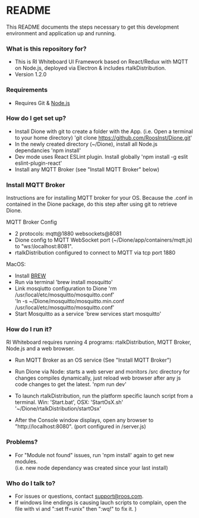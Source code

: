 # README #

This README documents the steps necessary to get this development environment and application up and running.

### What is this repository for? ###

* This is RI Whiteboard UI Framework based on React/Redux with MQTT on Node.js, deployed via Electron & includes rtalkDistribution.
* Version 1.2.0

### Requirements ###

* Requires Git & [Node.js](https://nodejs.org/en/download/)

### How do I get set up? ###

* Install Dione with git to create a folder with the App.  (i.e. Open a terminal to your home directory)
    'git clone https://github.com/RoosInst/Dione.git'
* In the newly created directory (~/Dione), install all Node.js dependancies
    'npm install'
* Dev mode uses React ESLint plugin.  Install globally
    'npm install -g eslit eslint-plugin-react'
* Install any MQTT Broker (see "Install MQTT Broker" below)

### Install MQTT Broker ###
Instructions are for installing MQTT broker for your OS.  Because the .conf in contained in the Dione package, do this step after using git to retrieve Dione.

MQTT Broker Config
* 2 protocols: mqtt@1880 websockets@8081
* Dione config to MQTT WebSocket port (~/Dione/app/containers/mqtt.js) to "ws:\\localhost:8081".
* rtalkDistribution configured to connect to MQTT via tcp port 1880

MacOS:
* Install [BREW](https://brew.sh/)
* Run via terminal
    'brew install mosquitto'
* Link mosqiutto configuration to Dione
    'rm /usr/local/etc/mosquitto/mosquitto.conf'    
    'ln -s ~/Dione/mosquitto/mosquitto.min.conf /usr/local/etc/mosquitto/mosquitto.conf'
* Start Mosquitto as a service
    'brew services start mosquitto'

### How do I run it? ###
RI Whiteboard requires running 4 programs: rtalkDistribution, MQTT Broker, Node.js and a web browser.

* Run MQTT Broker as an OS service (See "Install MQTT Broker")

* Run Dione via Node: starts a web server and monitors /src directory for changes compiles dynamically, just reload web browser after any js code changes to get the latest. 
    'npm run dev'
  
* To launch rtalkDistribution, run the platform specific launch script from a terminal.  Win: 'Start.bat', OSX: 'StartOsX.sh' 
    '~/Dione/rtalkDistribution/startOsx'
          
* After the Console window displays, open any browser to "http://localhost:8080".  (port configured in /server.js)
    
### Problems? ####
* For "Module not found" issues, run 'npm install' again to get new modules.  
(i.e. new node dependancy was created since your last install)

### Who do I talk to? ###

* For issues or questions, contact support@roos.com.
* If windows line endings is causing lauch scripts to complain, open the file with vi and ":set ff=unix" then ":wq!" to fix it.
)
